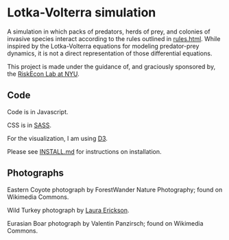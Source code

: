 # Lotka-Volterra simulation

A simulation in which packs of predators, herds of prey, and colonies
of invasive species interact according to the rules outlined in
[rules.html](rules.html).
While inspired by the Lotka-Volterra equations for modeling predator-prey
dynamics, it is not a direct representation of those differential
equations.

This project is made under the guidance of, and graciously sponsored by, the
[RiskEcon Lab at NYU](http://www.cims.nyu.edu/riskeconlab/).


## Code

Code is in Javascript.

CSS is in [SASS](http://sass-lang.com/).

For the visualization, I am using [D3](http://d3js.org).

Please see [INSTALL.md](INSTALL.md) for instructions on installation.


## Photographs

Eastern Coyote photograph by ForestWander Nature Photography;
found on Wikimedia Commons.

Wild Turkey photograph by [Laura Erickson](http://www.lauraerickson.com).

Eurasian Boar photograph by Valentin Panzirsch;
found on Wikimedia Commons.
